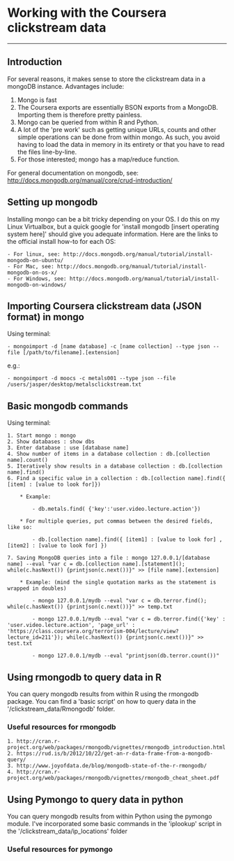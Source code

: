 # Working with the Coursera clickstream data

---------

## Introduction

For several reasons, it makes sense to store the clickstream data in a mongoDB instance. Advantages include:

1. Mongo is fast
2. The Coursera exports are essentially BSON exports from a MongoDB. Importing them is therefore pretty painless. 
3. Mongo can be queried from within R and Python.
4. A lot of the 'pre work' such as getting unique URLs, counts and other simple operations can be done from within mongo. As such, you avoid having to load the data in memory in its entirety or that you have to read the files line-by-line.
5. For those interested; mongo has a map/reduce function.

For general documentation on mongodb, see: http://docs.mongodb.org/manual/core/crud-introduction/

## Setting up mongodb

Installing mongo can be a bit tricky depending on your OS. I do this on my Linux Virtualbox, but a quick google for 'install mongodb [insert operating system here]' should give you adequate information. Here are the links to the official install how-to for each OS:

	- For linux, see: http://docs.mongodb.org/manual/tutorial/install-mongodb-on-ubuntu/
	- For Mac, see: http://docs.mongodb.org/manual/tutorial/install-mongodb-on-os-x/
	- For Windows, see: http://docs.mongodb.org/manual/tutorial/install-mongodb-on-windows/

## Importing Coursera clickstream data (JSON format) in mongo

Using terminal:

	- mongoimport -d [name database] -c [name collection] --type json --file [/path/to/filename].[extension]

e.g.:

	- mongoimport -d moocs -c metals001 --type json --file /users/jasper/desktop/metalsclickstream.txt

## Basic mongodb commands

Using terminal:

	1. Start mongo : mongo
	2. Show databases : show dbs
	3. Enter database : use [database name]
	4. Show number of items in a database collection : db.[collection name].count()
	5. Iteratively show results in a database collection : db.[collection name].find()
	6. Find a specific value in a collection : db.[collection name].find({ [item] : [value to look for]})

		* Example:

			- db.metals.find( {'key':'user.video.lecture.action'})

		* For multiple queries, put commas between the desired fields, like so:

			- db.[collection name].find({ [item1] : [value to look for] , [item2] : [value to look for] })

	7. Saving MongoDB queries into a file : mongo 127.0.0.1/[database name] --eval "var c = db.[collection name].[statement](); while(c.hasNext()) {printjson(c.next())}" >> [file name].[extension]

		* Example: (mind the single quotation marks as the statement is wrapped in doubles)

			- mongo 127.0.0.1/mydb --eval "var c = db.terror.find(); while(c.hasNext()) {printjson(c.next())}" >> temp.txt

			- mongo 127.0.0.1/mydb --eval "var c = db.terror.find({'key' : 'user.video.lecture.action', 'page_url' : 'https://class.coursera.org/terrorism-004/lecture/view?lecture_id=211'}); while(c.hasNext()) {printjson(c.next())}" >> test.txt

			- mongo 127.0.0.1/mydb --eval "printjson(db.terror.count())"

## Using rmongodb to query data in R

You can query mongodb results from within R using the rmongodb package. You can find a 'basic script' on how to query data in the '/clickstream_data/Rmongodb' folder.

### Useful resources for rmongodb

	1. http://cran.r-project.org/web/packages/rmongodb/vignettes/rmongodb_introduction.html
	2. https://rud.is/b/2012/10/22/get-an-r-data-frame-from-a-mongodb-query/
	3. http://www.joyofdata.de/blog/mongodb-state-of-the-r-rmongodb/
	4. http://cran.r-project.org/web/packages/rmongodb/vignettes/rmongodb_cheat_sheet.pdf

## Using Pymongo to query data in python

You can query mongodb results from within Python using the pymongo module. I've incorporated some basic commands in the 'iplookup' script in the '/clickstream_data/ip_locations' folder

### Useful resources for pymongo


